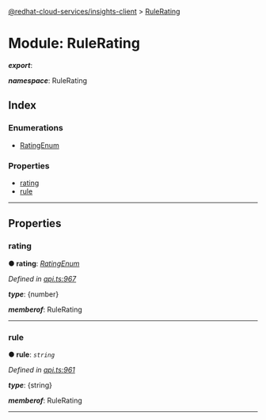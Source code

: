 [@redhat-cloud-services/insights-client](../README.md) > [RuleRating](../modules/rulerating.md)

# Module: RuleRating

*__export__*: 

*__namespace__*: RuleRating

## Index

### Enumerations

* [RatingEnum](../enums/rulerating.ratingenum.md)

### Properties

* [rating](rulerating.md#rating)
* [rule](rulerating.md#rule)

---

## Properties

<a id="rating"></a>

###  rating

**● rating**: *[RatingEnum](../enums/rulerating.ratingenum.md)*

*Defined in [api.ts:967](https://github.com/RedHatInsights/javascript-clients/blob/master/packages/insights/api.ts#L967)*

*__type__*: {number}

*__memberof__*: RuleRating

___
<a id="rule"></a>

###  rule

**● rule**: *`string`*

*Defined in [api.ts:961](https://github.com/RedHatInsights/javascript-clients/blob/master/packages/insights/api.ts#L961)*

*__type__*: {string}

*__memberof__*: RuleRating

___

